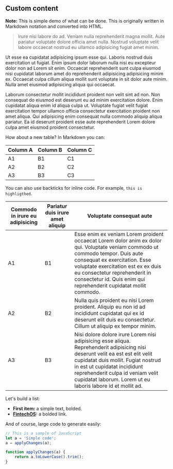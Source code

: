 <!-- @@CustomDefault This is a placeholder for your code, either before or after the documentation content.  -->

<section class="tsd-panel tsd-hierarchy">

# Custom content

**Note:** This is simple demo of what can be done. This is originally written in Markdown notation and converted into HTML.



> Irure nisi labore do ad. Veniam nulla reprehenderit magna mollit. Aute pariatur voluptate dolore officia amet nulla. Nostrud voluptate velit labore occaecat nostrud eu ullamco adipisicing fugiat amet minim.

Ut esse ea cupidatat adipisicing ipsum esse qui. Laboris nostrud duis exercitation ut fugiat. Enim ipsum dolor laborum nulla nisi eu excepteur dolor non ad Lorem sit enim. Occaecat reprehenderit sunt culpa eiusmod nisi cupidatat laborum amet do reprehenderit adipisicing adipisicing minim ex. Occaecat culpa cillum aliqua mollit sunt voluptate in sit dolor aute minim. Nulla amet eiusmod adipisicing aliqua qui occaecat.

Laborum consectetur mollit incididunt proident non velit sint ad non. Non consequat do eiusmod est deserunt eu ad minim exercitation dolore. Enim cupidatat aliqua enim id aliqua culpa ut. Voluptate fugiat velit fugiat exercitation tempor ullamco officia consectetur exercitation proident non amet aliqua. Qui adipisicing enim consequat nulla commodo aliquip aliqua pariatur. Ea id deserunt proident esse aute reprehenderit Lorem dolore culpa amet eiusmod proident consectetur.

How about a new table? In Markdown you can:


| Column A | Column B | Column C |
| -------- | -------- | -------- |
| A1       | B1       | C1       |
| A2       | B2       | C2       |
| A3       | B3       | C3       |

 You can also use backticks for inline code. For example, `this is highligthed`.
 
 | Commodo in irure eu adipisicing | Pariatur duis irure amet aliquip | Voluptate consequat aute                                                                                                                                                                                                                                                                                     |
 | ------------------------------- | -------------------------------- | ------------------------------------------------------------------------------------------------------------------------------------------------------------------------------------------------------------------------------------------------------------------------------------------------------------ |
 | A1                              | B1                               | Esse enim ex veniam Lorem proident occaecat Lorem dolor anim ex dolor qui. Voluptate veniam commodo ut commodo tempor. Duis aute consequat ex exercitation. Esse voluptate exercitation est ex ex duis eu consectetur reprehenderit in consectetur id. Quis enim qui reprehenderit cupidatat mollit commodo. |  |
 | A2                              | B2                               | Nulla quis proident eu nisi Lorem proident. Aliquip eu non id ad incididunt cupidatat qui ex id deserunt elit duis eu consectetur. Cillum ut aliquip ex tempor minim.                                                                                                                                        |
 | A3                              | B3                               | Nisi dolore dolore irure Lorem nisi adipisicing esse aliqua. Reprehenderit adipisicing nisi deserunt velit ea est est elit velit cupidatat duis mollit. Fugiat nostrud in est ut cupidatat incididunt reprehenderit culpa id veniam velit cupidatat laborum. Lorem ut eu laboris labore id et mollit ad.     |


 Let's build a list:

 - **First item:** a simple text, bolded.
 - **[FintechOS](http://fintechos.com):** a bolded link.



 And of course, large code to generate easily:

 ```js
 // This is a sample of JavaScript
 let a = 'Simple code';
 a = applyChanges(a);

 function applyChanges(a) {
     return a.toLowerCase().trim();
 }
 ```

</section>

<!-- @/CustomDefault This is a placeholder for your code, either before or after the documentation content.  -->